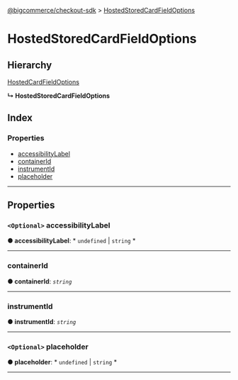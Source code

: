 [@bigcommerce/checkout-sdk](../README.md) > [HostedStoredCardFieldOptions](../interfaces/hostedstoredcardfieldoptions.md)

# HostedStoredCardFieldOptions

## Hierarchy

 [HostedCardFieldOptions](hostedcardfieldoptions.md)

**↳ HostedStoredCardFieldOptions**

## Index

### Properties

* [accessibilityLabel](hostedstoredcardfieldoptions.md#accessibilitylabel)
* [containerId](hostedstoredcardfieldoptions.md#containerid)
* [instrumentId](hostedstoredcardfieldoptions.md#instrumentid)
* [placeholder](hostedstoredcardfieldoptions.md#placeholder)

---

## Properties

<a id="accessibilitylabel"></a>

### `<Optional>` accessibilityLabel

**● accessibilityLabel**: * `undefined` &#124; `string`
*

___
<a id="containerid"></a>

###  containerId

**● containerId**: *`string`*

___
<a id="instrumentid"></a>

###  instrumentId

**● instrumentId**: *`string`*

___
<a id="placeholder"></a>

### `<Optional>` placeholder

**● placeholder**: * `undefined` &#124; `string`
*

___

